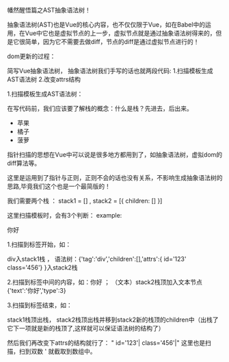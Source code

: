幡然醒悟篇之AST抽象语法树！

抽象语法树(AST)也是Vue的核心内容，也不仅仅限于Vue，如在Babel中的运用，在Vue中它也是虚拟节点的上一步，虚拟节点就是通过抽象语法树得来的，但是它很简单，因为它不需要去做diff，节点的diff是通过虚拟节点进行的！


dom更新的过程：

简写Vue抽象语法树，
抽象语法树我们手写的话也就两段代码: 1.扫描模板生成AST语法树    2.改变attrs结构

1.扫描模板生成AST语法树：

在写代码前，我们应该要了解栈的概念：什么是栈？先进去，后出来。

<div class='abc'  id='efg' ref='hijk'> <ul> <li>苹果</li> <li>橘子</li> <li>菠萝</li> </ul></div>


指针扫描的思想在Vue中可以说是很多地方都用到了，如抽象语法树，虚拟dom的diff算法等。



这里是运用到了指针与正则，正则不会的话也没有关系，不影响生成抽象语法树的思路,毕竟我们这个也是一个最简版的！

我们需要两个栈 ： stack1 = []  ,  stack2 = [{ children: [] }] 

这里扫描模板时，会有3个判断：
example:  <div id='123'  class='456'>你好</div>

1.扫描到标签开始，如：<div id='123'>  div入stack1栈 ， 语法树：{'tag':'div','children':[],'attrs':{ id='123'  class='456'} }入stack2栈  

2.扫描到标签中间的内容，如：你好 ； （文本）stack2栈顶加入文本节点 {'text':'你好','type':3}

3.扫描到标签结束，如：</div>  stack1栈顶出栈， stack2栈顶出栈并移到stack2新的栈顶的children中（出栈了它下一项就是新的栈顶了,这样就可以保证语法树的结构了）


然后我们再改变下attrs的结构就行了： " id='123'|   class='456'|" 这里也是扫描，扫到双数 ' 就截取到数组中。  




